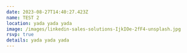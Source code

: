 ```yaml
---
date: 2023-08-27T14:40:27.423Z
name: TEST 2
location: yada yada yada
image: /images/linkedin-sales-solutions-IjkIOe-2fF4-unsplash.jpg
rsvp: true
details: yada yada yada
---
```

